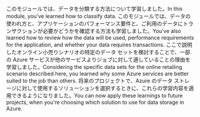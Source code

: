 <span data-ttu-id="d3f70-101">このモジュールでは、データを分類する方法について学習しました。</span><span class="sxs-lookup"><span data-stu-id="d3f70-101">In this module, you've learned how to classify data.</span></span> <span data-ttu-id="d3f70-102">このモジュールでは、データの使われ方と、アプリケーションのパフォーマンス要件と、ご利用のデータにトランザクションが必要かどうかを確認する方法も学習しました。</span><span class="sxs-lookup"><span data-stu-id="d3f70-102">You've also learned how to review how the data will be used, performance requirements for the application, and whether your data requires transactions.</span></span> <span data-ttu-id="d3f70-103">ここで説明したオンライン小売りシナリオの特定のデータ セットを検討することで、一部の Azure サービスが他のサービスよりジョブに対して適していることの理由を学習しました。</span><span class="sxs-lookup"><span data-stu-id="d3f70-103">Considering the specific data sets for the online retailing scenario described here, you learned why some Azure services are better suited to the job than others.</span></span> <span data-ttu-id="d3f70-104">将来のプロジェクトで、Azure のデータ ストレージに対して使用するソリューションを選択するときに、これらの学習内容を適用できるようになりました。</span><span class="sxs-lookup"><span data-stu-id="d3f70-104">You can now apply these learnings to future projects, when you're choosing which solution to use for data storage in Azure.</span></span>
